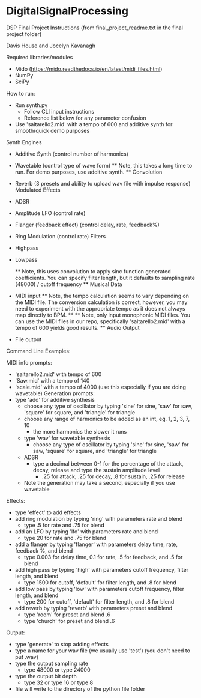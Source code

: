 # DigitalSignalProcessing

DSP Final Project Instructions (from final_project_readme.txt in the final project folder)

Davis House and Jocelyn Kavanagh

Required libraries/modules
- Mido (https://mido.readthedocs.io/en/latest/midi_files.html)
- NumPy
- SciPy

How to run:
- Run synth.py 
    - Follow CLI input instructions
    - Reference list below for any parameter confusion
- Use 'saltarello2.mid' with a tempo of 600 and additive synth for smooth/quick demo purposes

Synth Engines
- Additive Synth (control number of harmonics)
- Wavetable (control type of wave form)
    ** Note, this takes a long time to run. For demo purposes, use additive synth. **
Convolution
- Reverb (3 presets and ability to upload wav file with impulse response)
Modulated Effects
- ADSR 
- Amplitude LFO (control rate)
- Flanger (feedback effect) (control delay, rate, feedback%)
- Ring Modulation (control rate)
Filters
- Highpass
- Lowpass

    ** Note, this uses convolution to apply sinc function generated coefficients. You can specify filter length, but it defaults to sampling rate (48000) / cutoff frequency **
Musical Data
- MIDI input
    ** Note, the tempo calculation seems to vary depending on the MIDI file. The conversion calculation is correct, however, you may need to experiment with the appropriate tempo as it does not always map directly to BPM. **
    ** Note, only input monophonic MIDI files. You can use the MIDI files in our repo, specifically 'saltarello2.mid' with a tempo of 600 yields good results. **
Audio Output
- File output


Command Line Examples:

MIDI info prompts: 
- 'saltarello2.mid' with tempo of 600
- 'Saw.mid' with a tempo of 140
- 'scale.mid' with a tempo of 4000 (use this especially if you are doing wavetable)
Generation prompts:
- type 'add' for additive synthesis
    - choose any type of oscillator by typing 'sine' for sine, 'saw' for saw, 'square' for square, and 'triangle' for triangle
    - choose any range of harmonics to be added as an int, eg. 1, 2, 3, 7, 10
        - the more harmonics the slower it runs
    - type 'wav' for wavetable synthesis
        - choose any type of oscillator by typing 'sine' for sine, 'saw' for saw, 'square' for square, and 'triangle' for triangle
    - ADSR
        - type a decimal between 0-1 for the percentage of the attack, decay, release and type the sustain amplitude level
            - .25 for attack, .25 for decay, .8 for sustain, .25 for release
    - Note the generation may take a second, especially if you use wavetable
    
Effects:
  - type 'effect' to add effects
  - add ring modulation by typing 'ring' with parameters rate and blend
    - type .5 for rate and .75 for blend
  - add an LFO by typing 'lfo' with parameters rate and blend
      - type 20 for rate and .75 for blend
  - add a flanger by typing 'flanger' with parameters delay time, rate, feedback %, and blend
      - type 0.003 for delay time, 0.1 for rate, .5 for feedback, and .5 for blend
  - add high pass by typing 'high' with parameters cutoff frequency, filter length, and blend
      - type 1500 for cutoff, 'default' for filter length, and .8 for blend
  - add low pass by typing 'low' with parameters cutoff frequency, filter length, and blend
      - type 200 for cutoff, 'default' for filter length, and .8 for blend
  - add reverb by typing 'reverb' with parameters preset and blend
      - type 'room' for preset and blend .6
      - type 'church' for preset and blend .6

Output:
  - type 'generate' to stop adding effects
  - type a name for your wav file (we usually use 'test') (you don't need to put .wav)
  - type the output sampling rate
      - type 48000 or type 24000
  - type the output bit depth
      - type 32 or type 16 or type 8
  - file will write to the directory of the python file folder


